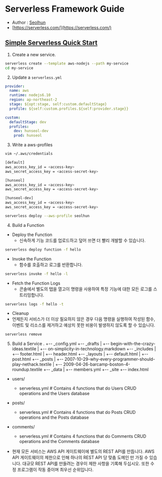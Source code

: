# Serverless Framework Guide
- Author : [Seolhun](https//github.com/seolhun)
- [https://serverless.com/](https://serverless.com/)


## [Simple Serverless Quick Start](https://serverless.com/framework/docs/providers/aws/guide/quick-start/)
1. Create a new service.
```Bash
serverless create --template aws-nodejs --path my-service
cd my-service
```

2. Update a `serverless.yml`
```yml
provider:
  name: aws
  runtime: nodejs6.10
  region: ap-northeast-2
  stage: ${opt:stage, self:custom.defaultStage}
  profile: ${self:custom.profiles.${self:provider.stage}}

custom:
  defaultStage: dev
  profiles:
    dev: hunseol-dev
    prod: hunseol
```

3. Write a aws-profiles
```bash
vim ~/.aws/credentials

[default]
aws_access_key_id = <access-key>
aws_secret_access_key = <access-secret-key>

[hunseol]
aws_access_key_id = <access-key>
aws_secret_access_key = <access-secret-key>

[hunseol-dev]
aws_access_key_id = <access-key>
aws_secret_access_key = <access-secret-key>

serverless deploy --aws-profile seolhun
```

4. Build a Function
- Deploy the Function
	- 신속하게 기능 코드를 업로드하고 덮어 쓰면 더 빨리 개발할 수 있습니다.
```bash
serverless deploy function -f hello
```
- Invoke the Function
	- 함수를 호출하고 로그를 반환합니다.
```bash
serverless invoke -f hello -l
```
- Fetch the Function Logs
	- 콘솔에서 별도의 탭을 열고이 명령을 사용하여 특정 기능에 대한 모든 로그를 스트리밍합니다.
```bash
serverless logs -f hello -t
```
- Cleanup
- 언제든지 서비스가 더 이상 필요하지 않은 경우 다음 명령을 실행하여 작성된 함수, 이벤트 및 리소스를 제거하고 예상치 못한 비용이 발생하지 않도록 할 수 있습니다.
```bash
serverless remove
```

5. Build a Service
.
+-- _config.yml
+-- _drafts
|   +-- begin-with-the-crazy-ideas.textile
|   +-- on-simplicity-in-technology.markdown
+-- _includes
|   +-- footer.html
|   +-- header.html
+-- _layouts
|   +-- default.html
|   +-- post.html
+-- _posts
|   +-- 2007-10-29-why-every-programmer-should-play-nethack.textile
|   +-- 2009-04-26-barcamp-boston-4-roundup.textile
+-- _data
|   +-- members.yml
+-- _site
+-- index.html

- users/
	- serverless.yml # Contains 4 functions that do Users CRUD operations and the Users database
- posts/
	- serverless.yml # Contains 4 functions that do Posts CRUD operations and the Posts database
- comments/
	- serverless.yml # Contains 4 functions that do Comments CRUD operations and the Comments database

- 현재 모든 서비스는 AWS API 게이트웨이에 별도의 REST API를 만듭니다. AWS API 게이트웨이의 제한으로 인해 하나의 REST API 당 맞춤 도메인 만 가질 수 있습니다. 대규모 REST API를 만들려는 경우이 제한 사항을 기록해 두십시오. 또한 수정 프로그램이 작동 중이며 최우선 순위입니다.

